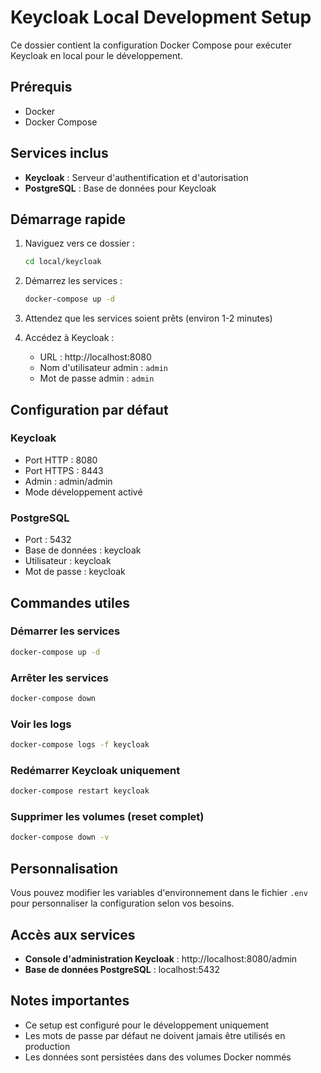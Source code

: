 # Keycloak Local Development Setup

Ce dossier contient la configuration Docker Compose pour exécuter Keycloak en local pour le développement.

## Prérequis

- Docker
- Docker Compose

## Services inclus

- **Keycloak** : Serveur d'authentification et d'autorisation
- **PostgreSQL** : Base de données pour Keycloak

## Démarrage rapide

1. Naviguez vers ce dossier :
   ```bash
   cd local/keycloak
   ```

2. Démarrez les services :
   ```bash
   docker-compose up -d
   ```

3. Attendez que les services soient prêts (environ 1-2 minutes)

4. Accédez à Keycloak :
   - URL : http://localhost:8080
   - Nom d'utilisateur admin : `admin`
   - Mot de passe admin : `admin`

## Configuration par défaut

### Keycloak
- Port HTTP : 8080
- Port HTTPS : 8443
- Admin : admin/admin
- Mode développement activé

### PostgreSQL
- Port : 5432
- Base de données : keycloak
- Utilisateur : keycloak
- Mot de passe : keycloak

## Commandes utiles

### Démarrer les services
```bash
docker-compose up -d
```

### Arrêter les services
```bash
docker-compose down
```

### Voir les logs
```bash
docker-compose logs -f keycloak
```

### Redémarrer Keycloak uniquement
```bash
docker-compose restart keycloak
```

### Supprimer les volumes (reset complet)
```bash
docker-compose down -v
```

## Personnalisation

Vous pouvez modifier les variables d'environnement dans le fichier `.env` pour personnaliser la configuration selon vos besoins.

## Accès aux services

- **Console d'administration Keycloak** : http://localhost:8080/admin
- **Base de données PostgreSQL** : localhost:5432

## Notes importantes

- Ce setup est configuré pour le développement uniquement
- Les mots de passe par défaut ne doivent jamais être utilisés en production
- Les données sont persistées dans des volumes Docker nommés